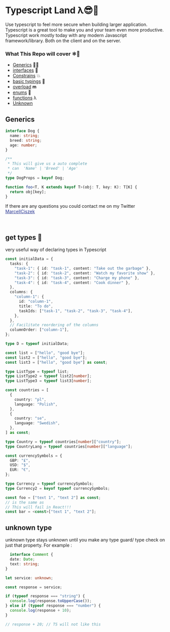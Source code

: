 # Typescript Land λ😎🌮

Use typescript to feel more secure when building larger application. Typescript is a great tool to make you and your team even more productive. Typescript work mostly today with any modern Javascript framework/library. Both on the client and on the server.

### What This Repo will cover ⚛️🥕

* [Generics](#generics) 🏋️‍♀️
* [interfaces](#interfaces) 💎
* [Constrains](#constrains) 💥
* [basic typings](#bs) 💈
* [overload](#overload) 𝐦
* [enums](#enum) 🍎
* [functions](#fn) λ
* [Unknown](#unknown)

## Generics <a name = "generics"></a>

``` typescript
interface Dog {
  name: string;
  breed: string;
  age: number;
}

/**
 * This will give us a auto complete
 * can  'Name' | 'Breed' | 'Age'
 */
type DogProps = keyof Dog;

function foo<T, K extends keyof T>(obj: T, key: K): T[K] {
  return obj[key];
}
```

If there are any questions you could contact me on my Twitter <a href="https://twitter.com/CiszekMarcell" style="color: rgba(40, 53, 147, 1)"> MarcellCiszek </a>

<br/>

## get types 🐝

very useful way of declaring types in Typescript

``` ts
const initialData = {
  tasks: {
    "task-1": { id: "task-1", content: "Take out the garbage" },
    "task-2": { id: "task-2", content: "Watch my favorite show" },
    "task-3": { id: "task-3", content: "Charge my phone" },
    "task-4": { id: "task-4", content: "Cook dinner" },
  },
  columns: {
    "column-1": {
      id: "column-1",
      title: "To do",
      taskIds: ["task-1", "task-2", "task-3", "task-4"],
    },
  },
  // Facilitate reordering of the columns
  columnOrder: ["column-1"],
};

type D = typeof initialData;

const list = ["hello", "good bye"];
const list2 = ["hello", "good bye"];
const list3 = ["hello", "good bye"] as const;

type ListType = typeof list;
type ListType2 = typeof list2[number];
type ListType3 = typeof list3[number];

const countries = [
  {
    country: "pl",
    language: "Polish",
  },
  {
    country: "se",
    language: "Swedish",
  },
] as const;

type Country = typeof countries[number]["country"];
type CountryLang = typeof countries[number]["language"];

const currencySymbols = {
  GBP: "£",
  USD: "$",
  EUR: "€",
};

type Currency = typeof currencySymbols;
type Currency2 = keyof typeof currencySymbols;

const foo = ["text 1", "text 2"] as const;
// is the same as
// This will fail in React!!!
const bar = <const>["text 1", "text 2"];
```

## unknown type <a name = "unknown"></a>

unknown type stays unknown until you make any type guard/ type check on just that property.
For example :

``` ts
  interface Comment {
  date: Date;
  text: string;
}

let service: unknown;

const response = service;

if (typeof response === "string") {
  console.log(response.toUpperCase());
} else if (typeof response === "number") {
  console.log(response + 10);
}

// response + 20; // TS will not like this

```
